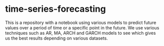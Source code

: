 # time-series-forecasting
This is a repository with a notebook using various models to predict future values over a period of time or a specific point in the future. 
We use various techniques such as AR, MA, ARCH and GARCH models to see which gives us the best results depending on various datasets.
